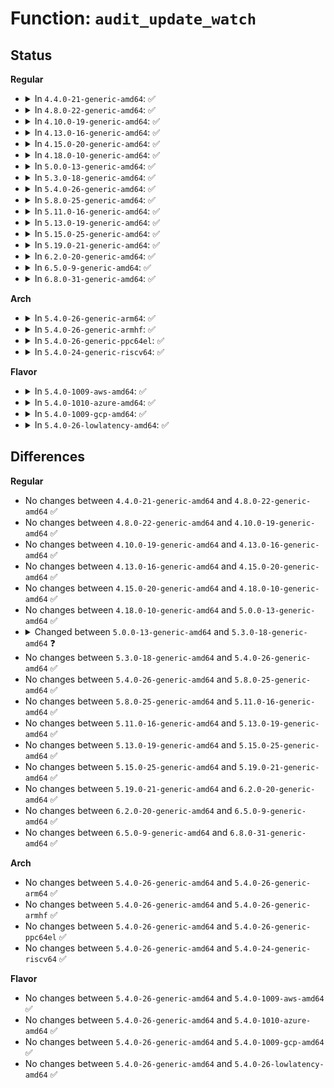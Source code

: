 # Function: <code>audit_update_watch</code>

## Status
<b>Regular</b>
<ul>
<li>
<details>
<summary>In <code>4.4.0-21-generic-amd64</code>: ✅</summary>

```c
void audit_update_watch(struct audit_parent * parent, const char * dname, dev_t dev, long unsigned int ino, unsigned int invalidating)
```

```json
{
  "name": "audit_update_watch",
  "collision_type": "Unique Static",
  "inline_type": "No",
  "funcs": [
    {
      "addr": 18446744071580064848,
      "name": "audit_update_watch",
      "external": false,
      "loc": "kernel/audit_watch.c:257",
      "file": "kernel/audit_watch.c",
      "inline": "seen, unknown",
      "caller_inline": [],
      "caller_func": [
        "kernel/audit_watch.c:audit_watch_handle_event",
        "kernel/audit_watch.c:audit_watch_handle_event"
      ]
    }
  ],
  "symbols": [
    {
      "addr": 18446744071580064848,
      "name": "audit_update_watch",
      "section": ".text",
      "bind": "STB_LOCAL",
      "size": 869
    }
  ]
}
```
</details>
</li>
<li>
<details>
<summary>In <code>4.8.0-22-generic-amd64</code>: ✅</summary>

```c
void audit_update_watch(struct audit_parent * parent, const char * dname, dev_t dev, long unsigned int ino, unsigned int invalidating)
```

```json
{
  "name": "audit_update_watch",
  "collision_type": "Unique Static",
  "inline_type": "No",
  "funcs": [
    {
      "addr": 18446744071580098064,
      "name": "audit_update_watch",
      "external": false,
      "loc": "kernel/audit_watch.c:258",
      "file": "kernel/audit_watch.c",
      "inline": "seen, unknown",
      "caller_inline": [],
      "caller_func": [
        "kernel/audit_watch.c:audit_watch_handle_event",
        "kernel/audit_watch.c:audit_watch_handle_event"
      ]
    }
  ],
  "symbols": [
    {
      "addr": 18446744071580098064,
      "name": "audit_update_watch",
      "section": ".text",
      "bind": "STB_LOCAL",
      "size": 877
    }
  ]
}
```
</details>
</li>
<li>
<details>
<summary>In <code>4.10.0-19-generic-amd64</code>: ✅</summary>

```c
void audit_update_watch(struct audit_parent * parent, const char * dname, dev_t dev, long unsigned int ino, unsigned int invalidating)
```

```json
{
  "name": "audit_update_watch",
  "collision_type": "Unique Static",
  "inline_type": "No",
  "funcs": [
    {
      "addr": 18446744071580138352,
      "name": "audit_update_watch",
      "external": false,
      "loc": "kernel/audit_watch.c:257",
      "file": "kernel/audit_watch.c",
      "inline": "seen, unknown",
      "caller_inline": [],
      "caller_func": [
        "kernel/audit_watch.c:audit_watch_handle_event",
        "kernel/audit_watch.c:audit_watch_handle_event"
      ]
    }
  ],
  "symbols": [
    {
      "addr": 18446744071580138352,
      "name": "audit_update_watch",
      "section": ".text",
      "bind": "STB_LOCAL",
      "size": 877
    }
  ]
}
```
</details>
</li>
<li>
<details>
<summary>In <code>4.13.0-16-generic-amd64</code>: ✅</summary>

```c
void audit_update_watch(struct audit_parent * parent, const char * dname, dev_t dev, long unsigned int ino, unsigned int invalidating)
```

```json
{
  "name": "audit_update_watch",
  "collision_type": "Unique Static",
  "inline_type": "No",
  "funcs": [
    {
      "addr": 18446744071580144128,
      "name": "audit_update_watch",
      "external": false,
      "loc": "kernel/audit_watch.c:258",
      "file": "kernel/audit_watch.c",
      "inline": "seen, unknown",
      "caller_inline": [],
      "caller_func": [
        "kernel/audit_watch.c:audit_watch_handle_event",
        "kernel/audit_watch.c:audit_watch_handle_event"
      ]
    }
  ],
  "symbols": [
    {
      "addr": 18446744071580144128,
      "name": "audit_update_watch",
      "section": ".text",
      "bind": "STB_LOCAL",
      "size": 894
    }
  ]
}
```
</details>
</li>
<li>
<details>
<summary>In <code>4.15.0-20-generic-amd64</code>: ✅</summary>

```c
void audit_update_watch(struct audit_parent * parent, const char * dname, dev_t dev, long unsigned int ino, unsigned int invalidating)
```

```json
{
  "name": "audit_update_watch",
  "collision_type": "Unique Static",
  "inline_type": "No",
  "funcs": [
    {
      "addr": 18446744071580196816,
      "name": "audit_update_watch",
      "external": false,
      "loc": "kernel/audit_watch.c:258",
      "file": "kernel/audit_watch.c",
      "inline": "seen, unknown",
      "caller_inline": [],
      "caller_func": [
        "kernel/audit_watch.c:audit_watch_handle_event",
        "kernel/audit_watch.c:audit_watch_handle_event"
      ]
    }
  ],
  "symbols": [
    {
      "addr": 18446744071580196816,
      "name": "audit_update_watch",
      "section": ".text",
      "bind": "STB_LOCAL",
      "size": 892
    }
  ]
}
```
</details>
</li>
<li>
<details>
<summary>In <code>4.18.0-10-generic-amd64</code>: ✅</summary>

```c
void audit_update_watch(struct audit_parent * parent, const char * dname, dev_t dev, long unsigned int ino, unsigned int invalidating)
```

```json
{
  "name": "audit_update_watch",
  "collision_type": "Unique Static",
  "inline_type": "No",
  "funcs": [
    {
      "addr": 18446744071580256720,
      "name": "audit_update_watch",
      "external": false,
      "loc": "kernel/audit_watch.c:258",
      "file": "kernel/audit_watch.c",
      "inline": "seen, unknown",
      "caller_inline": [],
      "caller_func": [
        "kernel/audit_watch.c:audit_watch_handle_event",
        "kernel/audit_watch.c:audit_watch_handle_event"
      ]
    }
  ],
  "symbols": [
    {
      "addr": 18446744071580256720,
      "name": "audit_update_watch",
      "section": ".text",
      "bind": "STB_LOCAL",
      "size": 910
    }
  ]
}
```
</details>
</li>
<li>
<details>
<summary>In <code>5.0.0-13-generic-amd64</code>: ✅</summary>

```c
void audit_update_watch(struct audit_parent * parent, const char * dname, dev_t dev, long unsigned int ino, unsigned int invalidating)
```

```json
{
  "name": "audit_update_watch",
  "collision_type": "Unique Static",
  "inline_type": "No",
  "funcs": [
    {
      "addr": 18446744071580309888,
      "name": "audit_update_watch",
      "external": false,
      "loc": "kernel/audit_watch.c:257",
      "file": "kernel/audit_watch.c",
      "inline": "seen, unknown",
      "caller_inline": [],
      "caller_func": [
        "kernel/audit_watch.c:audit_watch_handle_event",
        "kernel/audit_watch.c:audit_watch_handle_event"
      ]
    }
  ],
  "symbols": [
    {
      "addr": 18446744071580309888,
      "name": "audit_update_watch",
      "section": ".text",
      "bind": "STB_LOCAL",
      "size": 894
    }
  ]
}
```
</details>
</li>
<li>
<details>
<summary>In <code>5.3.0-18-generic-amd64</code>: ✅</summary>

```c
void audit_update_watch(struct audit_parent * parent, const struct qstr * dname, dev_t dev, long unsigned int ino, unsigned int invalidating)
```

```json
{
  "name": "audit_update_watch",
  "collision_type": "Unique Static",
  "inline_type": "No",
  "funcs": [
    {
      "addr": 18446744071580361984,
      "name": "audit_update_watch",
      "external": false,
      "loc": "kernel/audit_watch.c:244",
      "file": "kernel/audit_watch.c",
      "inline": "seen, unknown",
      "caller_inline": [],
      "caller_func": [
        "kernel/audit_watch.c:audit_watch_handle_event",
        "kernel/audit_watch.c:audit_watch_handle_event"
      ]
    }
  ],
  "symbols": [
    {
      "addr": 18446744071580361984,
      "name": "audit_update_watch",
      "section": ".text",
      "bind": "STB_LOCAL",
      "size": 896
    }
  ]
}
```
</details>
</li>
<li>
<details>
<summary>In <code>5.4.0-26-generic-amd64</code>: ✅</summary>

```c
void audit_update_watch(struct audit_parent * parent, const struct qstr * dname, dev_t dev, long unsigned int ino, unsigned int invalidating)
```

```json
{
  "name": "audit_update_watch",
  "collision_type": "Unique Static",
  "inline_type": "No",
  "funcs": [
    {
      "addr": 18446744071580410800,
      "name": "audit_update_watch",
      "external": false,
      "loc": "kernel/audit_watch.c:244",
      "file": "kernel/audit_watch.c",
      "inline": "seen, unknown",
      "caller_inline": [],
      "caller_func": [
        "kernel/audit_watch.c:audit_watch_handle_event",
        "kernel/audit_watch.c:audit_watch_handle_event"
      ]
    }
  ],
  "symbols": [
    {
      "addr": 18446744071580410800,
      "name": "audit_update_watch",
      "section": ".text",
      "bind": "STB_LOCAL",
      "size": 896
    }
  ]
}
```
</details>
</li>
<li>
<details>
<summary>In <code>5.8.0-25-generic-amd64</code>: ✅</summary>

```c
void audit_update_watch(struct audit_parent * parent, const struct qstr * dname, dev_t dev, long unsigned int ino, unsigned int invalidating)
```

```json
{
  "name": "audit_update_watch",
  "collision_type": "Unique Static",
  "inline_type": "No",
  "funcs": [
    {
      "addr": 18446744071580489648,
      "name": "audit_update_watch",
      "external": false,
      "loc": "kernel/audit_watch.c:244",
      "file": "kernel/audit_watch.c",
      "inline": "seen, unknown",
      "caller_inline": [],
      "caller_func": [
        "kernel/audit_watch.c:audit_watch_handle_event",
        "kernel/audit_watch.c:audit_watch_handle_event"
      ]
    }
  ],
  "symbols": [
    {
      "addr": 18446744071580489648,
      "name": "audit_update_watch",
      "section": ".text",
      "bind": "STB_LOCAL",
      "size": 1039
    }
  ]
}
```
</details>
</li>
<li>
<details>
<summary>In <code>5.11.0-16-generic-amd64</code>: ✅</summary>

```c
void audit_update_watch(struct audit_parent * parent, const struct qstr * dname, dev_t dev, long unsigned int ino, unsigned int invalidating)
```

```json
{
  "name": "audit_update_watch",
  "collision_type": "Unique Static",
  "inline_type": "No",
  "funcs": [
    {
      "addr": 18446744071580477792,
      "name": "audit_update_watch",
      "external": false,
      "loc": "kernel/audit_watch.c:244",
      "file": "kernel/audit_watch.c",
      "inline": "seen, unknown",
      "caller_inline": [],
      "caller_func": [
        "kernel/audit_watch.c:audit_watch_handle_event",
        "kernel/audit_watch.c:audit_watch_handle_event"
      ]
    }
  ],
  "symbols": [
    {
      "addr": 18446744071580477792,
      "name": "audit_update_watch",
      "section": ".text",
      "bind": "STB_LOCAL",
      "size": 1039
    }
  ]
}
```
</details>
</li>
<li>
<details>
<summary>In <code>5.13.0-19-generic-amd64</code>: ✅</summary>

```c
void audit_update_watch(struct audit_parent * parent, const struct qstr * dname, dev_t dev, long unsigned int ino, unsigned int invalidating)
```

```json
{
  "name": "audit_update_watch",
  "collision_type": "Unique Static",
  "inline_type": "No",
  "funcs": [
    {
      "addr": 18446744071580481424,
      "name": "audit_update_watch",
      "external": false,
      "loc": "kernel/audit_watch.c:244",
      "file": "kernel/audit_watch.c",
      "inline": "seen, unknown",
      "caller_inline": [],
      "caller_func": [
        "kernel/audit_watch.c:audit_watch_handle_event",
        "kernel/audit_watch.c:audit_watch_handle_event"
      ]
    }
  ],
  "symbols": [
    {
      "addr": 18446744071580481424,
      "name": "audit_update_watch",
      "section": ".text",
      "bind": "STB_LOCAL",
      "size": 1035
    }
  ]
}
```
</details>
</li>
<li>
<details>
<summary>In <code>5.15.0-25-generic-amd64</code>: ✅</summary>

```c
void audit_update_watch(struct audit_parent * parent, const struct qstr * dname, dev_t dev, long unsigned int ino, unsigned int invalidating)
```

```json
{
  "name": "audit_update_watch",
  "collision_type": "Unique Static",
  "inline_type": "No",
  "funcs": [
    {
      "addr": 18446744071580649072,
      "name": "audit_update_watch",
      "external": false,
      "loc": "kernel/audit_watch.c:244",
      "file": "kernel/audit_watch.c",
      "inline": "seen, unknown",
      "caller_inline": [],
      "caller_func": [
        "kernel/audit_watch.c:audit_watch_handle_event",
        "kernel/audit_watch.c:audit_watch_handle_event"
      ]
    }
  ],
  "symbols": [
    {
      "addr": 18446744071580649072,
      "name": "audit_update_watch",
      "section": ".text",
      "bind": "STB_LOCAL",
      "size": 1035
    }
  ]
}
```
</details>
</li>
<li>
<details>
<summary>In <code>5.19.0-21-generic-amd64</code>: ✅</summary>

```c
void audit_update_watch(struct audit_parent * parent, const struct qstr * dname, dev_t dev, long unsigned int ino, unsigned int invalidating)
```

```json
{
  "name": "audit_update_watch",
  "collision_type": "Unique Static",
  "inline_type": "No",
  "funcs": [
    {
      "addr": 18446744071580857760,
      "name": "audit_update_watch",
      "external": false,
      "loc": "kernel/audit_watch.c:245",
      "file": "kernel/audit_watch.c",
      "inline": "seen, unknown",
      "caller_inline": [],
      "caller_func": [
        "kernel/audit_watch.c:audit_watch_handle_event",
        "kernel/audit_watch.c:audit_watch_handle_event"
      ]
    }
  ],
  "symbols": [
    {
      "addr": 18446744071580857760,
      "name": "audit_update_watch",
      "section": ".text",
      "bind": "STB_LOCAL",
      "size": 1042
    }
  ]
}
```
</details>
</li>
<li>
<details>
<summary>In <code>6.2.0-20-generic-amd64</code>: ✅</summary>

```c
void audit_update_watch(struct audit_parent * parent, const struct qstr * dname, dev_t dev, long unsigned int ino, unsigned int invalidating)
```

```json
{
  "name": "audit_update_watch",
  "collision_type": "Unique Static",
  "inline_type": "No",
  "funcs": [
    {
      "addr": 18446744071581145504,
      "name": "audit_update_watch",
      "external": false,
      "loc": "kernel/audit_watch.c:245",
      "file": "kernel/audit_watch.c",
      "inline": "seen, unknown",
      "caller_inline": [],
      "caller_func": [
        "kernel/audit_watch.c:audit_watch_handle_event",
        "kernel/audit_watch.c:audit_watch_handle_event"
      ]
    }
  ],
  "symbols": [
    {
      "addr": 18446744071581145504,
      "name": "audit_update_watch",
      "section": ".text",
      "bind": "STB_LOCAL",
      "size": 1042
    }
  ]
}
```
</details>
</li>
<li>
<details>
<summary>In <code>6.5.0-9-generic-amd64</code>: ✅</summary>

```c
void audit_update_watch(struct audit_parent * parent, const struct qstr * dname, dev_t dev, long unsigned int ino, unsigned int invalidating)
```

```json
{
  "name": "audit_update_watch",
  "collision_type": "Unique Static",
  "inline_type": "No",
  "funcs": [
    {
      "addr": 18446744071581238832,
      "name": "audit_update_watch",
      "external": false,
      "loc": "kernel/audit_watch.c:245",
      "file": "kernel/audit_watch.c",
      "inline": "seen, unknown",
      "caller_inline": [],
      "caller_func": [
        "kernel/audit_watch.c:audit_watch_handle_event",
        "kernel/audit_watch.c:audit_watch_handle_event"
      ]
    }
  ],
  "symbols": [
    {
      "addr": 18446744071581238832,
      "name": "audit_update_watch",
      "section": ".text",
      "bind": "STB_LOCAL",
      "size": 1042
    }
  ]
}
```
</details>
</li>
<li>
<details>
<summary>In <code>6.8.0-31-generic-amd64</code>: ✅</summary>

```c
void audit_update_watch(struct audit_parent * parent, const struct qstr * dname, dev_t dev, long unsigned int ino, unsigned int invalidating)
```

```json
{
  "name": "audit_update_watch",
  "collision_type": "Unique Static",
  "inline_type": "No",
  "funcs": [
    {
      "addr": 18446744071581345104,
      "name": "audit_update_watch",
      "external": false,
      "loc": "kernel/audit_watch.c:245",
      "file": "kernel/audit_watch.c",
      "inline": "seen, unknown",
      "caller_inline": [],
      "caller_func": [
        "kernel/audit_watch.c:audit_watch_handle_event",
        "kernel/audit_watch.c:audit_watch_handle_event"
      ]
    }
  ],
  "symbols": [
    {
      "addr": 18446744071581345104,
      "name": "audit_update_watch",
      "section": ".text",
      "bind": "STB_LOCAL",
      "size": 977
    }
  ]
}
```
</details>
</li>
</ul>
<b>Arch</b>
<ul>
<li>
<details>
<summary>In <code>5.4.0-26-generic-arm64</code>: ✅</summary>

```c
void audit_update_watch(struct audit_parent * parent, const struct qstr * dname, dev_t dev, long unsigned int ino, unsigned int invalidating)
```

```json
{
  "name": "audit_update_watch",
  "collision_type": "Unique Static",
  "inline_type": "No",
  "funcs": [
    {
      "addr": 18446603336491676272,
      "name": "audit_update_watch",
      "external": false,
      "loc": "kernel/audit_watch.c:244",
      "file": "kernel/audit_watch.c",
      "inline": "seen, unknown",
      "caller_inline": [],
      "caller_func": [
        "kernel/audit_watch.c:audit_watch_handle_event",
        "kernel/audit_watch.c:audit_watch_handle_event"
      ]
    }
  ],
  "symbols": [
    {
      "addr": 18446603336491676272,
      "name": "audit_update_watch",
      "section": ".text",
      "bind": "STB_LOCAL",
      "size": 756
    }
  ]
}
```
</details>
</li>
<li>
<details>
<summary>In <code>5.4.0-26-generic-armhf</code>: ✅</summary>

```c
void audit_update_watch(struct audit_parent * parent, const struct qstr * dname, dev_t dev, long unsigned int ino, unsigned int invalidating)
```

```json
{
  "name": "audit_update_watch",
  "collision_type": "Unique Static",
  "inline_type": "No",
  "funcs": [
    {
      "addr": 3225630576,
      "name": "audit_update_watch",
      "external": false,
      "loc": "kernel/audit_watch.c:244",
      "file": "kernel/audit_watch.c",
      "inline": "seen, unknown",
      "caller_inline": [],
      "caller_func": [
        "kernel/audit_watch.c:audit_watch_handle_event",
        "kernel/audit_watch.c:audit_watch_handle_event"
      ]
    }
  ],
  "symbols": [
    {
      "addr": 3225630576,
      "name": "audit_update_watch",
      "section": ".text",
      "bind": "STB_LOCAL",
      "size": 792
    }
  ]
}
```
</details>
</li>
<li>
<details>
<summary>In <code>5.4.0-26-generic-ppc64el</code>: ✅</summary>

```c
void audit_update_watch(struct audit_parent * parent, const struct qstr * dname, dev_t dev, long unsigned int ino, unsigned int invalidating)
```

```json
{
  "name": "audit_update_watch",
  "collision_type": "Unique Static",
  "inline_type": "No",
  "funcs": [
    {
      "addr": 13835058055284686096,
      "name": "audit_update_watch",
      "external": false,
      "loc": "kernel/audit_watch.c:244",
      "file": "kernel/audit_watch.c",
      "inline": "seen, unknown",
      "caller_inline": [],
      "caller_func": [
        "kernel/audit_watch.c:audit_watch_handle_event",
        "kernel/audit_watch.c:audit_watch_handle_event"
      ]
    }
  ],
  "symbols": [
    {
      "addr": 13835058055284686096,
      "name": "audit_update_watch",
      "section": ".text",
      "bind": "STB_LOCAL",
      "size": 1036
    }
  ]
}
```
</details>
</li>
<li>
<details>
<summary>In <code>5.4.0-24-generic-riscv64</code>: ✅</summary>

```c
void audit_update_watch(struct audit_parent * parent, const struct qstr * dname, dev_t dev, long unsigned int ino, unsigned int invalidating)
```

```json
{
  "name": "audit_update_watch",
  "collision_type": "Unique Static",
  "inline_type": "No",
  "funcs": [
    {
      "addr": 18446743936272066450,
      "name": "audit_update_watch",
      "external": false,
      "loc": "kernel/audit_watch.c:244",
      "file": "kernel/audit_watch.c",
      "inline": "seen, unknown",
      "caller_inline": [],
      "caller_func": [
        "kernel/audit_watch.c:audit_watch_handle_event",
        "kernel/audit_watch.c:audit_watch_handle_event"
      ]
    }
  ],
  "symbols": [
    {
      "addr": 18446743936272066450,
      "name": "audit_update_watch",
      "section": ".text",
      "bind": "STB_LOCAL",
      "size": 712
    }
  ]
}
```
</details>
</li>
</ul>
<b>Flavor</b>
<ul>
<li>
<details>
<summary>In <code>5.4.0-1009-aws-amd64</code>: ✅</summary>

```c
void audit_update_watch(struct audit_parent * parent, const struct qstr * dname, dev_t dev, long unsigned int ino, unsigned int invalidating)
```

```json
{
  "name": "audit_update_watch",
  "collision_type": "Unique Static",
  "inline_type": "No",
  "funcs": [
    {
      "addr": 18446744071580379600,
      "name": "audit_update_watch",
      "external": false,
      "loc": "kernel/audit_watch.c:244",
      "file": "kernel/audit_watch.c",
      "inline": "seen, unknown",
      "caller_inline": [],
      "caller_func": [
        "kernel/audit_watch.c:audit_watch_handle_event",
        "kernel/audit_watch.c:audit_watch_handle_event"
      ]
    }
  ],
  "symbols": [
    {
      "addr": 18446744071580379600,
      "name": "audit_update_watch",
      "section": ".text",
      "bind": "STB_LOCAL",
      "size": 896
    }
  ]
}
```
</details>
</li>
<li>
<details>
<summary>In <code>5.4.0-1010-azure-amd64</code>: ✅</summary>

```c
void audit_update_watch(struct audit_parent * parent, const struct qstr * dname, dev_t dev, long unsigned int ino, unsigned int invalidating)
```

```json
{
  "name": "audit_update_watch",
  "collision_type": "Unique Static",
  "inline_type": "No",
  "funcs": [
    {
      "addr": 18446744071580326768,
      "name": "audit_update_watch",
      "external": false,
      "loc": "kernel/audit_watch.c:244",
      "file": "kernel/audit_watch.c",
      "inline": "seen, unknown",
      "caller_inline": [],
      "caller_func": [
        "kernel/audit_watch.c:audit_watch_handle_event",
        "kernel/audit_watch.c:audit_watch_handle_event"
      ]
    }
  ],
  "symbols": [
    {
      "addr": 18446744071580326768,
      "name": "audit_update_watch",
      "section": ".text",
      "bind": "STB_LOCAL",
      "size": 896
    }
  ]
}
```
</details>
</li>
<li>
<details>
<summary>In <code>5.4.0-1009-gcp-amd64</code>: ✅</summary>

```c
void audit_update_watch(struct audit_parent * parent, const struct qstr * dname, dev_t dev, long unsigned int ino, unsigned int invalidating)
```

```json
{
  "name": "audit_update_watch",
  "collision_type": "Unique Static",
  "inline_type": "No",
  "funcs": [
    {
      "addr": 18446744071580370848,
      "name": "audit_update_watch",
      "external": false,
      "loc": "kernel/audit_watch.c:244",
      "file": "kernel/audit_watch.c",
      "inline": "seen, unknown",
      "caller_inline": [],
      "caller_func": [
        "kernel/audit_watch.c:audit_watch_handle_event",
        "kernel/audit_watch.c:audit_watch_handle_event"
      ]
    }
  ],
  "symbols": [
    {
      "addr": 18446744071580370848,
      "name": "audit_update_watch",
      "section": ".text",
      "bind": "STB_LOCAL",
      "size": 896
    }
  ]
}
```
</details>
</li>
<li>
<details>
<summary>In <code>5.4.0-26-lowlatency-amd64</code>: ✅</summary>

```c
void audit_update_watch(struct audit_parent * parent, const struct qstr * dname, dev_t dev, long unsigned int ino, unsigned int invalidating)
```

```json
{
  "name": "audit_update_watch",
  "collision_type": "Unique Static",
  "inline_type": "No",
  "funcs": [
    {
      "addr": 18446744071580426368,
      "name": "audit_update_watch",
      "external": false,
      "loc": "kernel/audit_watch.c:244",
      "file": "kernel/audit_watch.c",
      "inline": "seen, unknown",
      "caller_inline": [],
      "caller_func": [
        "kernel/audit_watch.c:audit_watch_handle_event",
        "kernel/audit_watch.c:audit_watch_handle_event"
      ]
    }
  ],
  "symbols": [
    {
      "addr": 18446744071580426368,
      "name": "audit_update_watch",
      "section": ".text",
      "bind": "STB_LOCAL",
      "size": 896
    }
  ]
}
```
</details>
</li>
</ul>

## Differences
<b>Regular</b>
<ul>
<li>
No changes between <code>4.4.0-21-generic-amd64</code> and <code>4.8.0-22-generic-amd64</code> ✅
</li>
<li>
No changes between <code>4.8.0-22-generic-amd64</code> and <code>4.10.0-19-generic-amd64</code> ✅
</li>
<li>
No changes between <code>4.10.0-19-generic-amd64</code> and <code>4.13.0-16-generic-amd64</code> ✅
</li>
<li>
No changes between <code>4.13.0-16-generic-amd64</code> and <code>4.15.0-20-generic-amd64</code> ✅
</li>
<li>
No changes between <code>4.15.0-20-generic-amd64</code> and <code>4.18.0-10-generic-amd64</code> ✅
</li>
<li>
No changes between <code>4.18.0-10-generic-amd64</code> and <code>5.0.0-13-generic-amd64</code> ✅
</li>
<li>
<details>
<summary>Changed between <code>5.0.0-13-generic-amd64</code> and <code>5.3.0-18-generic-amd64</code> ❓</summary>
<ul>
<li>
<b>Param type changed. </b>
<code>const char * dname</code> ➡️ <code>const struct qstr * dname</code>
</li>
</ul>
</details>
</li>
<li>
No changes between <code>5.3.0-18-generic-amd64</code> and <code>5.4.0-26-generic-amd64</code> ✅
</li>
<li>
No changes between <code>5.4.0-26-generic-amd64</code> and <code>5.8.0-25-generic-amd64</code> ✅
</li>
<li>
No changes between <code>5.8.0-25-generic-amd64</code> and <code>5.11.0-16-generic-amd64</code> ✅
</li>
<li>
No changes between <code>5.11.0-16-generic-amd64</code> and <code>5.13.0-19-generic-amd64</code> ✅
</li>
<li>
No changes between <code>5.13.0-19-generic-amd64</code> and <code>5.15.0-25-generic-amd64</code> ✅
</li>
<li>
No changes between <code>5.15.0-25-generic-amd64</code> and <code>5.19.0-21-generic-amd64</code> ✅
</li>
<li>
No changes between <code>5.19.0-21-generic-amd64</code> and <code>6.2.0-20-generic-amd64</code> ✅
</li>
<li>
No changes between <code>6.2.0-20-generic-amd64</code> and <code>6.5.0-9-generic-amd64</code> ✅
</li>
<li>
No changes between <code>6.5.0-9-generic-amd64</code> and <code>6.8.0-31-generic-amd64</code> ✅
</li>
</ul>
<b>Arch</b>
<ul>
<li>
No changes between <code>5.4.0-26-generic-amd64</code> and <code>5.4.0-26-generic-arm64</code> ✅
</li>
<li>
No changes between <code>5.4.0-26-generic-amd64</code> and <code>5.4.0-26-generic-armhf</code> ✅
</li>
<li>
No changes between <code>5.4.0-26-generic-amd64</code> and <code>5.4.0-26-generic-ppc64el</code> ✅
</li>
<li>
No changes between <code>5.4.0-26-generic-amd64</code> and <code>5.4.0-24-generic-riscv64</code> ✅
</li>
</ul>
<b>Flavor</b>
<ul>
<li>
No changes between <code>5.4.0-26-generic-amd64</code> and <code>5.4.0-1009-aws-amd64</code> ✅
</li>
<li>
No changes between <code>5.4.0-26-generic-amd64</code> and <code>5.4.0-1010-azure-amd64</code> ✅
</li>
<li>
No changes between <code>5.4.0-26-generic-amd64</code> and <code>5.4.0-1009-gcp-amd64</code> ✅
</li>
<li>
No changes between <code>5.4.0-26-generic-amd64</code> and <code>5.4.0-26-lowlatency-amd64</code> ✅
</li>
</ul>

